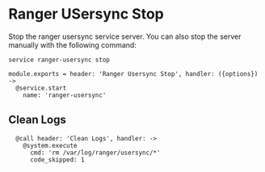 # Ranger USersync Stop

Stop the ranger usersync service server. You can also stop the server
manually with the following command:

```
service ranger-usersync stop
```

    module.exports = header: 'Ranger Usersync Stop', handler: ({options}) ->
      @service.start
        name: 'ranger-usersync'

## Clean Logs

      @call header: 'Clean Logs', handler: ->
        @system.execute
          cmd: 'rm /var/log/ranger/usersync/*'
          code_skipped: 1
